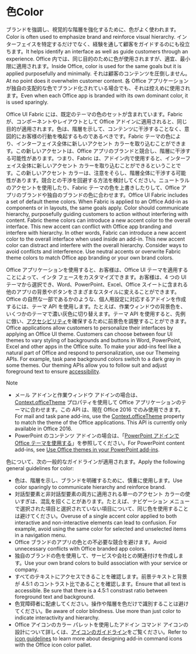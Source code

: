 # <a name="color"></a><span data-ttu-id="b2a27-101">色</span><span class="sxs-lookup"><span data-stu-id="b2a27-101">Color</span></span>
<span data-ttu-id="b2a27-102">ブランドを強調し、視覚的な階層を強化するために、色がよく使われます。</span><span class="sxs-lookup"><span data-stu-id="b2a27-102">Color is often used to emphasize brand and reinforce visual hierarchy.</span></span> <span data-ttu-id="b2a27-103">インターフェイスを特定するだけでなく、経験を通して顧客をガイドするのにも役立ちます。</span><span class="sxs-lookup"><span data-stu-id="b2a27-103">It helps identify an interface as well as guide customers through an experience.</span></span> <span data-ttu-id="b2a27-104">Office 内では、同じ目的のために色が使用されますが、適宜、最小限に適用されます。</span><span class="sxs-lookup"><span data-stu-id="b2a27-104">Inside Office, color is used for the same goals but it is applied purposefully and minimally.</span></span> <span data-ttu-id="b2a27-105">それは顧客のコンテンツを圧倒しません。</span><span class="sxs-lookup"><span data-stu-id="b2a27-105">At no point does it overwhelm customer content.</span></span> <span data-ttu-id="b2a27-106">各 Office アプリケーションが独自の支配的な色でブランド化されている場合でも、それは控えめに使用されます。</span><span class="sxs-lookup"><span data-stu-id="b2a27-106">Even when each Office app is branded with its own dominant color, it is used sparingly.</span></span>

<span data-ttu-id="b2a27-p102">Office UI Fabric には、既定のテーマの色のセットが含まれています。Fabric が、コンポーネントやレイアウトとして Office アドインに適用されると、同じ目的が適用されます。色は、階層を示して、コンテンツに干渉することなく、意図的にお客様の行動を喚起するものであるべきです。Fabric テーマの色により、インターフェイス全体に新しいアクセント カラーを取り込むことができます。この新しいアクセントは、Office アプリのブランドと競合し、階層に干渉する可能性があります。つまり、Fabric は、アドイン内で使用すると、インターフェイス全体に新しいアクセント カラーを取り込むことができるということです。この新しいアクセント カラーは、注意をそらし、階層全体に干渉する可能性があります。競合との干渉を回避する方法を検討してください。ニュートラルのアクセントを使用したり、Fabric テーマの色を上書きしたりして、Office アプリのブランドや独自のブランドの色に合わせます。</span><span class="sxs-lookup"><span data-stu-id="b2a27-p102">Office UI Fabric includes a set of default theme colors. When Fabric is applied to an Office Add-in as components or in layouts, the same goals apply. Color should communicate hierarchy, purposefully guiding customers to action without interfering with content. Fabric theme colors can introduce a new accent color to the overall interface. This new accent can conflict with Office app branding and interfere with hierarchy. In other words, Fabric can introduce a new accent color to the overall interface when used inside an add-in. This new accent color can distract and interfere with the overall hierarchy. Consider ways to avoid conflicts and interference. Use neutral accents or overwrite Fabric theme colors to match Office app branding or your own brand colors.</span></span>

<span data-ttu-id="b2a27-p103">Office アプリケーションを使用すると、お客様は、Office UI テーマを適用することによって、インタ フェースをカスタマイズできます。お客様は、4 つの UI テーマから選択でき、Word、PowerPoint、Excel、Office スイートに含まれる他のアプリの背景やボタンをさまざまなスタイルに変えることができます。Office の自然な一部であるかのような、個人用設定に対応するアドインを作成するには、テーマ API を使用します。たとえば、作業ウィンドウの背景色を、いくつかのテーマで濃い灰色に切り替えます。テーマ API を使用すると、先例に倣い、[アクセシビリティ](../design/accessibility-guidelines.md)を確保するために前景色を調整することができます。</span><span class="sxs-lookup"><span data-stu-id="b2a27-p103">Office applications allow customers to personalize their interfaces by applying an Office UI theme. Customers can choose between four UI themes to vary styling of backgrounds and buttons in Word, PowerPoint, Excel and other apps in the Office suite. To make your add-ins feel like a natural part of Office and respond to personalization, use our Themeing APIs. For example, task pane background colors switch to a dark gray in some themes. Our theming APIs allow you to follow suit and adjust foreground text to ensure [accessibility](../design/accessibility-guidelines.md).</span></span>

> [!NOTE]
> - <span data-ttu-id="b2a27-p104">メール アドインと作業ウィンドウ アドインの場合は、[Context.officeTheme](https://docs.microsoft.com/javascript/api/office/office.context?view=office-js) プロパティを使用して Office アプリケーションのテーマに合わせます。この API は、現在 Office 2016 でのみ使用できます。</span><span class="sxs-lookup"><span data-stu-id="b2a27-p104">For mail and task pane add-ins, use the [Context.officeTheme](https://docs.microsoft.com/javascript/api/office/office.context?view=office-js) property to match the theme of the Office applications. This API is currently only available in Office 2016.</span></span>
> - <span data-ttu-id="b2a27-123">PowerPoint のコンテンツ アドインの場合は、「[PowerPoint アドインで Office テーマを使用する](../powerpoint/use-document-themes-in-your-powerpoint-add-ins.md)」を参照してください。</span><span class="sxs-lookup"><span data-stu-id="b2a27-123">For PowerPoint content add-ins, see [Use Office themes in your PowerPoint add-ins](../powerpoint/use-document-themes-in-your-powerpoint-add-ins.md).</span></span>

<span data-ttu-id="b2a27-124">色について、次の一般的なガイドラインが適用されます。</span><span class="sxs-lookup"><span data-stu-id="b2a27-124">Apply the following general guidelines for color:</span></span>

* <span data-ttu-id="b2a27-125">色は、階層を示し、ブランドを明確するために、慎重に使用します。</span><span class="sxs-lookup"><span data-stu-id="b2a27-125">Use color sparingly to communicate hierarchy and reinforce brand.</span></span>
* <span data-ttu-id="b2a27-p105">対話型要素と非対話型要素の両方に適用される単一のアクセント カラーの使いすぎは、混乱を招くことがあります。たとえば、ナビゲーション メニューで選択された項目と選択されていない項目について、同じ色を使用することは避けてください。</span><span class="sxs-lookup"><span data-stu-id="b2a27-p105">Overuse of a single accent color applied to both interactive and non-interactive elements can lead to confusion. For example, avoid using the same color for selected and unselected items in a navigation menu.</span></span>
* <span data-ttu-id="b2a27-128">Office ブランドのアプリの色との不必要な競合を避けます。</span><span class="sxs-lookup"><span data-stu-id="b2a27-128">Avoid unnecessary conflicts with Office branded app colors.</span></span>
* <span data-ttu-id="b2a27-129">独自のブランドの色を使用して、サービスや会社との関連付けを作成します。</span><span class="sxs-lookup"><span data-stu-id="b2a27-129">Use your own brand colors to build association with your service or company.</span></span>
* <span data-ttu-id="b2a27-p106">すべてのテキストにアクセスできることを確認します。前景テキストと背景が 4.5:1 のコントラスト比であることを確認します。</span><span class="sxs-lookup"><span data-stu-id="b2a27-p106">Ensure that all text is accessible. Be sure that there is a 4.5:1 constrast ratio between foreground text and background.</span></span>
* <span data-ttu-id="b2a27-p107">色覚障碍者に配慮してください。操作や階層を色だけで識別することは避けてください。</span><span class="sxs-lookup"><span data-stu-id="b2a27-p107">Be aware of color blindness. Use more than just color to indicate interactivity and hierarchy.</span></span>
* <span data-ttu-id="b2a27-134">Office アイコンのカラー パレットを使用したアドイン コマンド アイコンの設計について詳しくは、[アイコンのガイドライン](../design/add-in-icons.md)をご覧ください。</span><span class="sxs-lookup"><span data-stu-id="b2a27-134">Refer to [icon guidelines](../design/add-in-icons.md) to learn more about designing add-in command icons with the Office icon color pallet.</span></span>